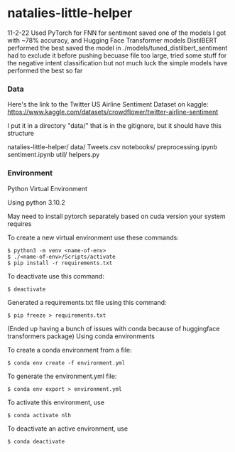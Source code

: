 # natalies-little-helper

11-2-22 Used PyTorch for FNN for sentiment saved one of the models I got with ~78% accuracy, and Hugging Face Transformer models DistilBERT performed the best saved the model in ./models/tuned_distilbert_sentiment had to exclude it before pushing becuase file too large, tried some stuff for the negative intent classification but not much luck the simple models have performed the best so far

### Data

Here's the link to the Twitter US Airline Sentiment Dataset on kaggle:
https://www.kaggle.com/datasets/crowdflower/twitter-airline-sentiment



I put it in a directory "data/" that is in the gitignore, but it should have this structure

natalies-little-helper/
    data/
        Tweets.csv
    notebooks/
        preprocessing.ipynb
        sentiment.ipynb
    util/
        helpers.py


### Environment

Python Virtual Environment

Using python 3.10.2

May need to install pytorch separately based on cuda version your system requires

To create a new virtual environment use these commands:
    
    $ python3 -m venv <name-of-env>
    $ ./<name-of-env>/Scripts/activate
    $ pip install -r requirements.txt

To deactivate use this command:
    
    $ deactivate

Generated a requirements.txt file using this command:
    
    $ pip freeze > requirements.txt

(Ended up having a bunch of issues with conda because of huggingface transformers package)
Using conda environments 

To create a conda environment from a file:
    
    $ conda env create -f environment.yml

To generate the environment.yml file:
    
    $ conda env export > environment.yml

To activate this environment, use
    
    $ conda activate nlh

To deactivate an active environment, use
    
    $ conda deactivate
